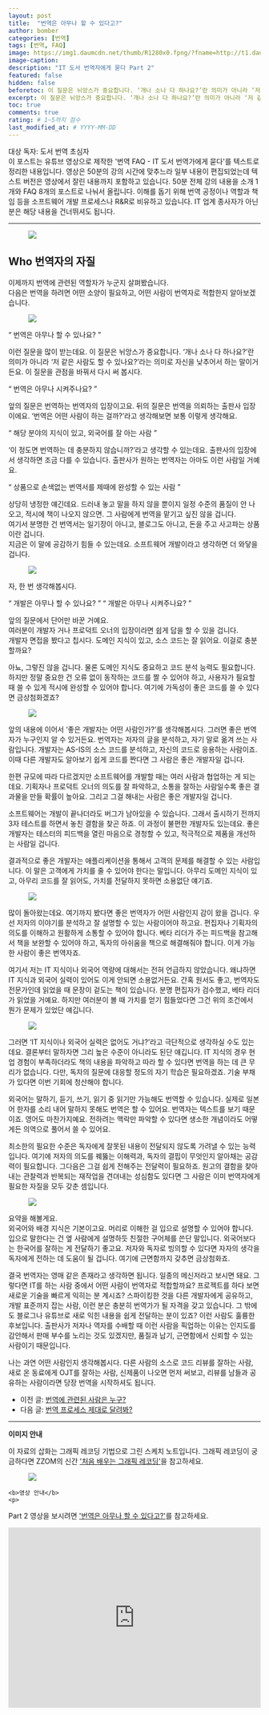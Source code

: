 ```yaml
---
layout: post
title:  "번역은 아무나 할 수 있다고?"
author: bomber
categories: [번역]
tags: [번역, FAQ]
image: https://img1.daumcdn.net/thumb/R1280x0.fpng/?fname=http://t1.daumcdn.net/brunch/service/user/96Gy/image/5DOjf_tWg3b0KtJPGpCc6moXjAQ.png
image-caption: 
description: "IT 도서 번역자에게 묻다 Part 2"
featured: false
hidden: false
beforetoc: 이 질문은 뉘앙스가 중요합니다. ‘개나 소나 다 하나요?’란 의미가 아니라 ‘저 같은 사람도 할 수 있나요?’라는 의미로 자신을 낮추어서 하는 말이거든요. 이 질문을 관점을 바꿔서 다시 써 봅시다.
excerpt: 이 질문은 뉘앙스가 중요합니다. ‘개나 소나 다 하나요?’란 의미가 아니라 ‘저 같은 사람도 할 수 있나요?’라는 의미로 자신을 낮추어서 하는 말이거든요. 이 질문을 관점을 바꿔서 다시 써 봅시다.
toc: true
comments: true
rating: # 1~5까지 점수
last_modified_at: # YYYY-MM-DD
---
```



<div class="note">
<p>
대상 독자: 도서 번역 초심자<br/>
이 포스트는 유튜브 영상으로 제작한 '번역 FAQ - IT 도서 번역가에게 묻다'를 텍스트로 정리한 내용입니다. 영상은 50분의 강의 시간에 맞추느라 일부 내용이 편집되었는데 텍스트 버전은 영상에서 잘린 내용까지 포함하고 있습니다. 50분 전체 강의 내용을 소개 1개와 FAQ 8개의 포스트로 나눠서 올립니다. 
이해를 돕기 위해 번역 공정이나 역할과 책임 등을 소프트웨어 개발 프로세스나 R&R로 비유하고 있습니다. IT 업계 종사자가 아닌 분은 해당 내용을 건너뛰셔도 됩니다.
</p>
</div>

<hr/>



<figure>
<img class="large" src="https://img1.daumcdn.net/thumb/R1280x0.fjpg/?fname=http://t1.daumcdn.net/brunch/service/user/96Gy/image/RBoWIHBX8Hr2SbfIXQy-j86z5qQ.PNG" alter="">
<figcaption class="center"></figcaption>
</figure>

## Who 번역자의 자질

이제까지 번역에 관련된 역할자가 누군지 살펴봤습니다.<br/>
다음은 번역을 하려면 어떤 소양이 필요하고, 어떤 사람이 번역자로 적합한지 알아보겠습니다.

<figure>
<img class="large" src="https://img1.daumcdn.net/thumb/R1280x0.fjpg/?fname=http://t1.daumcdn.net/brunch/service/user/96Gy/image/7Tn6A4ciIivW_Bcwshm6bQWyt1E.PNG" alter="">
<figcaption class="center"></figcaption>
</figure>

<q class="center">
번역은 아무나 할 수 있나요? 
</q>

이런 질문을 많이 받는데요. 이 질문은 뉘앙스가 중요합니다. ‘개나 소나 다 하나요?’란 의미가 아니라 ‘저 같은 사람도 할 수 있나요?’라는 의미로 자신을 낮추어서 하는 말이거든요. 이 질문을 관점을 바꿔서 다시 써 봅시다.


<q class="center">
번역은 아무나 시켜주나요?
</q>

앞의 질문은 번역하는 번역자의 입장이고요. 뒤의 질문은 번역을 의뢰하는 출판사 입장이에요. ‘번역은 어떤 사람이 하는 걸까?’라고  생각해보면 보통 이렇게 생각해요.


<q class="center">
해당 분야의 지식이 있고, 외국어를 잘 아는 사람
</q>

‘이 정도면 번역하는 데 충분하지 않습니까?’라고 생각할 수 있는데요. 출판사의 입장에서 생각하면 조금 다를 수 있습니다. 출판사가 원하는 번역자는 아마도 이런 사람일 거예요.


<q class="center">
상품으로 손색없는 번역서를 제때에 완성할 수 있는 사람
</q>

상당히 냉정한 얘긴데요. 드러내 놓고 말을 하지 않을 뿐이지 일정 수준의 품질이 안 나오고, 적시에 책이 나오지 않으면. 그 사람에게 번역을 맡기고 싶진 않을 겁니다.<br/>
여기서 분명한 건 번역서는 일기장이 아니고, 블로그도 아니고, 돈을 주고 사고파는 상품이란 겁니다.<br/>
지금은 이 말에 공감하기 힘들 수 있는데요. 소프트웨어 개발이라고 생각하면 더 와닿을 겁니다.

<figure>
<img class="large" src="https://img1.daumcdn.net/thumb/R1280x0.fjpg/?fname=http://t1.daumcdn.net/brunch/service/user/96Gy/image/21CTZuCWNxO_uFkyYAMcAXxIWKo.PNG" alter="">
<figcaption class="center"></figcaption>
</figure>

자, 한 번 생각해봅시다.<br/>

<q class="center">
개발은 아무나 할 수 있나요?
</q>
<q class="center">
개발은 아무나 시켜주나요?
</q>


앞의 질문에서 단어만 바꾼 거예요.<br/>
여러분이 개발자 거나 프로덕트 오너의 입장이라면 쉽게 답을 할 수 있을 겁니다.<br/>
개발자 면접을 봤다고 칩시다. 도메인 지식이 있고, 소스 코드는 잘 읽어요. 이걸로 충분할까요?

아뇨, 그렇진 않을 겁니다. 물론 도메인 지식도 중요하고 코드 분석 능력도 필요합니다. 하지만 정말 중요한 건 오류 없이 동작하는 코드를 짤 수 있어야 하고, 사용자가 필요할 때 쓸 수 있게 적시에 완성할 수 있어야 합니다. 여기에 가독성이 좋은 코드를 쓸 수 있다면 금상첨화겠죠?

<figure>
<img class="large" src="https://img1.daumcdn.net/thumb/R1280x0.fjpg/?fname=http://t1.daumcdn.net/brunch/service/user/96Gy/image/TEQM_80itDTA-VN2THjyiTljxDk.PNG" alter="">
<figcaption class="center"></figcaption>
</figure>

앞의 내용에 이어서 ‘좋은 개발자는 어떤 사람인가?’를 생각해봅시다. 그러면 좋은 번역자가 누구인지 알 수 있거든요. 번역자는 저자의 글을 분석하고, 자기 말로 옮겨 쓰는 사람입니다. 개발자는 AS-IS의 소스 코드를 분석하고, 자신의 코드로 응용하는 사람이죠. 이때 다른 개발자도 알아보기 쉽게 코드를 짠다면 그 사람은 좋은 개발자일 겁니다.<br/>

한편 규모에 따라 다르겠지만 소프트웨어를 개발할 때는 여러 사람과 협업하는 게 되는데요. 기획자나 프로덕트 오너의 의도를 잘 파악하고, 소통을 잘하는 사람일수록 좋은 결과물을 만들 확률이 높아요. 그리고 그걸 해내는 사람은 좋은 개발자일 겁니다.<br/>

소프트웨어는 개발이 끝나더라도 버그가 남아있을 수 있습니다. 그래서 출시하기 전까지 3자 테스트를 하면서 놓친 결함을 찾곤 하죠. 이 과정이 불편한 개발자도 있는데요. 좋은 개발자는 테스터의 피드백을 열린 마음으로 경청할 수 있고, 적극적으로 제품을 개선하는 사람일 겁니다.<br/>

결과적으로 좋은 개발자는 애플리케이션을 통해서 고객의 문제를 해결할 수 있는 사람입니다. 이 말은 고객에게 가치를 줄 수 있어야 한다는 말입니다. 아무리 도메인 지식이 있고, 아무리 코드를 잘 읽어도, 가치를 전달하지 못하면 소용없단 얘기죠.

<figure>
<img class="large" src="https://img1.daumcdn.net/thumb/R1280x0.fjpg/?fname=http://t1.daumcdn.net/brunch/service/user/96Gy/image/zbcplGTaQMb_nAYlD2P95ueibVQ.PNG" alter="">
<figcaption class="center"></figcaption>
</figure>

많이 돌아왔는데요. 여기까지 봤다면 좋은 번역자가 어떤 사람인지 감이 왔을 겁니다. 우선 저자의 이야기를 분석하고 잘 설명할 수 있는 사람이어야 하고요. 편집자나 기획자의 의도를 이해하고 원활하게 소통할 수 있어야 합니다. 베타 리더가 주는 피드백을 참고해서 책을 보완할 수 있어야 하고, 독자의 아쉬움을 책으로 해결해줘야 합니다. 이게 가능한 사람이 좋은 번역자죠.<br/>

여기서 저는 IT 지식이나 외국어 역량에 대해서는 전혀 언급하지 않았습니다. 왜냐하면 IT 지식과 외국어 실력이 있어도 이게 안되면 소용없거든요. 간혹 원서도 좋고, 번역자도 전문가인데 읽었을 때 문장이 겉도는 책이 있습니다. 분명 편집자가 검수했고, 베타 리더가 읽었을 거예요. 하지만 여러분이 볼 때 가치를 얻기 힘들었다면 그건 위의 조건에서 뭔가 문제가 있었단 얘깁니다.<br/>

<figure>
<img class="large" src="https://img1.daumcdn.net/thumb/R1280x0.fjpg/?fname=http://t1.daumcdn.net/brunch/service/user/96Gy/image/SONDrOC8RosG7k9mPu9u_RR_NPo.PNG" alter="">
<figcaption class="center"></figcaption>
</figure>

그러면 ‘IT 지식이나 외국어 실력은 없어도 거냐?’라고 극단적으로 생각하실 수도 있는데요. 결론부터 말하자면 그리 높은 수준이 아니라도 된단 얘깁니다. IT 지식의 경우 현업 경험이 부족하더라도 책의 내용을 파악하고 따라 할 수 있다면 번역을 하는 데 큰 무리가 없습니다. 다만, 독자의 질문에 대응할 정도의 자기 학습은 필요하겠죠. 기술 부채가 있다면 이번 기회에 청산해야 합니다.<br/>

외국어는 말하기, 듣기, 쓰기, 읽기 중 읽기만 가능해도 번역할 수 있습니다. 실제로 일본어 한자를 소리 내어 말하지 못해도 번역은 할 수 있어요. 번역자는 텍스트를 보기 때문이죠. 영어도 마찬가지예요. 전하려는 맥락만 파악할 수 있다면 생소한 개념이라도 어떻게든 의역으로 풀어서 쓸 수 있어요.<br/>

최소한의 필요한 수준은 독자에게 잘못된 내용이 전달되지 않도록 가려낼 수 있는 능력입니다. 여기에 저자의 의도를 꿰뚫는 이해력과, 독자의 결핍이 무엇인지 알아채는 공감력이 필요합니다. 그다음은 그걸 쉽게 전해주는 전달력이 필요하죠. 원고의 결함을 찾아내는 관찰력과 반복되는 재작업을 견뎌내는 성심함도 있다면 그 사람은 이미 번역자에게 필요한 자질을 모두 갖춘 셈입니다.<br/>

<figure>
<img class="large" src="https://img1.daumcdn.net/thumb/R1280x0.fjpg/?fname=http://t1.daumcdn.net/brunch/service/user/96Gy/image/j7OalwALpkpyYSru3aj3ryiooJU.PNG" alter="">
<figcaption class="center"></figcaption>
</figure>

요약을 해볼게요.<br/>
외국어와 배경 지식은 기본이고요. 머리로 이해한 걸 입으로 설명할 수 있어야 합니다. 입으로 말한다는 건 옆 사람에게 설명하듯 친절한 구어체를 쓴단 말입니다. 외국어보다는 한국어를 잘하는 게 전달하기 좋고요. 저자와 독자로 빙의할 수 있다면 자자의 생각을 독자에게 전하는 데 도움이 될 겁니다. 여기에 근면함까지 갖추면 금상첨화죠.<br/>

결국 번역자는 영매 같은 존재라고 생각하면 됩니다. 일종의 메신저라고 보시면 돼요. 그렇다면 IT를 하는 사람 중에서 어떤 사람이 번역자로 적합할까요? 프로젝트를 하다 보면 새로운 기술을 빠르게 익히는 분 계시죠? 스파이킹한 것을 다른 개발자에게 공유하고, 개발 표준까지 잡는 사람, 이런 분은 충분히 번역가가 될 자격을 갖고 있습니다. 그 밖에도 블로그나 유튜브로 새로 익힌 내용을 쉽게 전달하는 분이 있죠? 이런 사람도 훌륭한 후보입니다. 출판사가 저자나 역자를 수배할 때 이런 사람을 픽업하는 이유는 인지도를 감안해서 판매 부수를 노리는 것도 있겠지만, 품질과 납기, 근면함에서 신뢰할 수 있는 사람이기 때문입니다.<br/>

나는 과연 어떤 사람인지 생각해봅시다. 다른 사람의 소스로 코드 리뷰를 잘하는 사람, 새로 온 동료에게 OJT를 잘하는 사람, 신제품이 나오면 먼저 써보고, 리뷰를 남들과 공유하는 사람이라면 당장 번역을 시작하셔도 됩니다. 

<ul>
<li>
이전 글: <a href="{{ site.baseurl }}/faq-02-who" target="_blank">번역에 관련된 사람은 누구?</a>
</li>
<li>
다음 글: <a href="{{ site.baseurl }}/faq-04-how" target="_blank">번역 프로세스 제대로 달려봐?</a>
</li>
</ul>

<hr/>

<div class="note">
    <b>이미지 안내</b>
    <p>
    이 자료의 삽화는 그래픽 레코딩 기법으로 그린 스케치 노트입니다. 그래픽 레코딩이 궁금하다면 ZZOM의 신간 <a href="http://aladin.kr/p/G4zvf" target="_blank">'처음 배우는 그래픽 레코딩'</a>을 참고하세요.
    </p>
    <figure>
    <img class="large" src="https://img1.daumcdn.net/thumb/R1280x0.fpng/?fname=http://t1.daumcdn.net/brunch/service/user/96Gy/image/qqqnmhAWZxfuZ8twG-cVZh5PVkE.png" alter="">
    </figure>

    <b>영상 안내</b>
    <p>
 Part 2 영상을 보시려면 <a href="https://youtu.be/oVLNmYhCihQ" target="_blank">'번역은 아무나 할 수 있다고?'</a>를 참고하세요.
    </p>
    <iframe style="width:100%;" height="360" src="https://www.youtube.com/embed/oVLNmYhCihQ?si=0s0EsWk9UE_6vSms" frameborder="0" allow="accelerometer; autoplay; clipboard-write; encrypted-media; gyroscope; picture-in-picture; web-share" allowfullscreen></iframe>
</div>